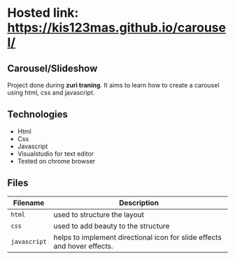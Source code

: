 # Hosted link: https://kis123mas.github.io/carousel/

## Carousel/Slideshow

Project done during **zuri traning**. It aims to learn how to create a carousel using html, css and javascript.

## Technologies
* Html
* Css
* Javascript
* Visualstudio for text editor
* Tested on chrome browser

## Files

| Filename | Description |
| -------- | ----------- |
| `html` | used to structure the layout |
| `css` | used to add beauty to the structure |
| `javascript` | helps to implement directional icon for slide effects and hover effects. |
